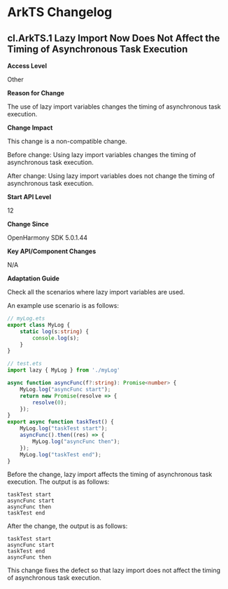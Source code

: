 # ArkTS Changelog

## cl.ArkTS.1 Lazy Import Now Does Not Affect the Timing of Asynchronous Task Execution

**Access Level**

Other

**Reason for Change**

The use of lazy import variables changes the timing of asynchronous task execution.

**Change Impact**

This change is a non-compatible change.

Before change: Using lazy import variables changes the timing of asynchronous task execution.

After change: Using lazy import variables does not change the timing of asynchronous task execution.

**Start API Level**

12

**Change Since**

OpenHarmony SDK 5.0.1.44

**Key API/Component Changes**

N/A

**Adaptation Guide**

Check all the scenarios where lazy import variables are used.

An example use scenario is as follows:
```typescript
// myLog.ets
export class MyLog {
    static log(s:string) {
        console.log(s);
    }
}

// test.ets
import lazy { MyLog } from './myLog'

async function asyncFunc(f?:string): Promise<number> {
    MyLog.log("asyncFunc start");
    return new Promise(resolve => {
        resolve(0);
    });
}
export async function taskTest() {
    MyLog.log("taskTest start");
    asyncFunc().then((res) => {
        MyLog.log("asyncFunc then");
    });
    MyLog.log("taskTest end");
}
```
Before the change, lazy import affects the timing of asynchronous task execution. The output is as follows:
```
taskTest start
asyncFunc start
asyncFunc then
taskTest end
```
After the change, the output is as follows:
```
taskTest start
asyncFunc start
taskTest end
asyncFunc then
```
This change fixes the defect so that lazy import does not affect the timing of asynchronous task execution.
